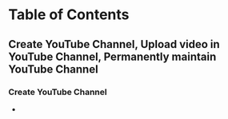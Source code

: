 # Table of Contents


## Create YouTube Channel,  Upload video in YouTube Channel, Permanently maintain YouTube Channel
### Create YouTube Channel
- 